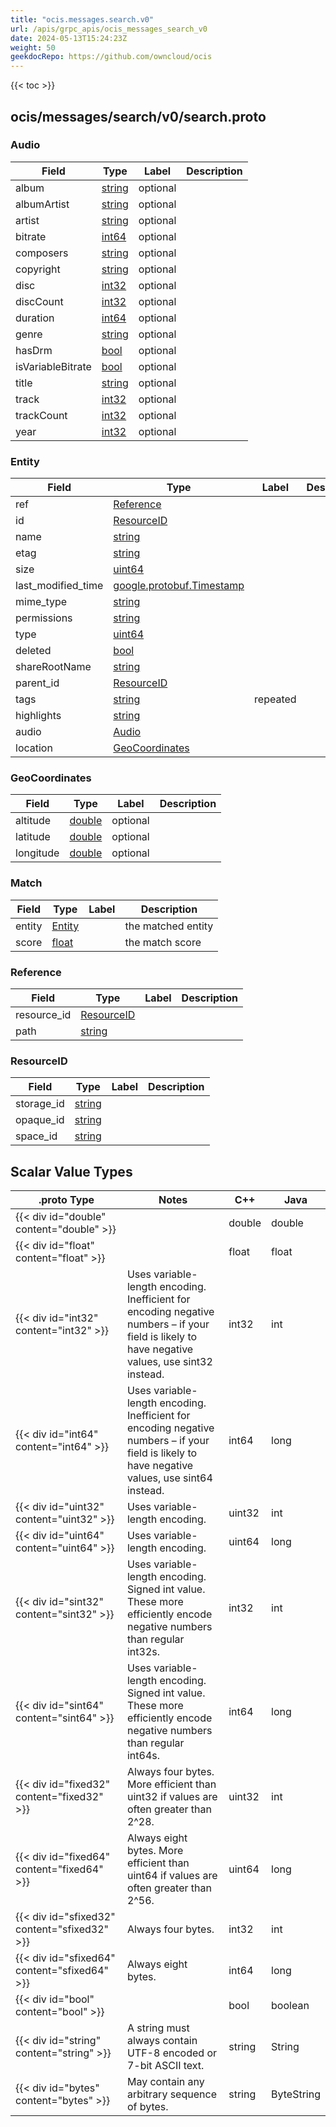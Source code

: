```yaml
---
title: "ocis.messages.search.v0"
url: /apis/grpc_apis/ocis_messages_search_v0
date: 2024-05-13T15:24:23Z
weight: 50
geekdocRepo: https://github.com/owncloud/ocis
---
```


{{< toc >}}



## ocis/messages/search/v0/search.proto

### Audio



| Field | Type | Label | Description |
| ----- | ---- | ----- | ----------- |
| album | [string](#string) | optional |  |
| albumArtist | [string](#string) | optional |  |
| artist | [string](#string) | optional |  |
| bitrate | [int64](#int64) | optional |  |
| composers | [string](#string) | optional |  |
| copyright | [string](#string) | optional |  |
| disc | [int32](#int32) | optional |  |
| discCount | [int32](#int32) | optional |  |
| duration | [int64](#int64) | optional |  |
| genre | [string](#string) | optional |  |
| hasDrm | [bool](#bool) | optional |  |
| isVariableBitrate | [bool](#bool) | optional |  |
| title | [string](#string) | optional |  |
| track | [int32](#int32) | optional |  |
| trackCount | [int32](#int32) | optional |  |
| year | [int32](#int32) | optional |  |

### Entity



| Field | Type | Label | Description |
| ----- | ---- | ----- | ----------- |
| ref | [Reference](#reference) |  |  |
| id | [ResourceID](#resourceid) |  |  |
| name | [string](#string) |  |  |
| etag | [string](#string) |  |  |
| size | [uint64](#uint64) |  |  |
| last_modified_time | [google.protobuf.Timestamp](#googleprotobuftimestamp) |  |  |
| mime_type | [string](#string) |  |  |
| permissions | [string](#string) |  |  |
| type | [uint64](#uint64) |  |  |
| deleted | [bool](#bool) |  |  |
| shareRootName | [string](#string) |  |  |
| parent_id | [ResourceID](#resourceid) |  |  |
| tags | [string](#string) | repeated |  |
| highlights | [string](#string) |  |  |
| audio | [Audio](#audio) |  |  |
| location | [GeoCoordinates](#geocoordinates) |  |  |

### GeoCoordinates



| Field | Type | Label | Description |
| ----- | ---- | ----- | ----------- |
| altitude | [double](#double) | optional |  |
| latitude | [double](#double) | optional |  |
| longitude | [double](#double) | optional |  |

### Match



| Field | Type | Label | Description |
| ----- | ---- | ----- | ----------- |
| entity | [Entity](#entity) |  | the matched entity |
| score | [float](#float) |  | the match score |

### Reference



| Field | Type | Label | Description |
| ----- | ---- | ----- | ----------- |
| resource_id | [ResourceID](#resourceid) |  |  |
| path | [string](#string) |  |  |

### ResourceID



| Field | Type | Label | Description |
| ----- | ---- | ----- | ----------- |
| storage_id | [string](#string) |  |  |
| opaque_id | [string](#string) |  |  |
| space_id | [string](#string) |  |  |


## Scalar Value Types

| .proto Type | Notes | C++ | Java |
| ----------- | ----- | --- | ---- |
| {{< div id="double" content="double" >}} |  | double | double |
| {{< div id="float" content="float" >}} |  | float | float |
| {{< div id="int32" content="int32" >}} | Uses variable-length encoding. Inefficient for encoding negative numbers – if your field is likely to have negative values, use sint32 instead. | int32 | int |
| {{< div id="int64" content="int64" >}} | Uses variable-length encoding. Inefficient for encoding negative numbers – if your field is likely to have negative values, use sint64 instead. | int64 | long |
| {{< div id="uint32" content="uint32" >}} | Uses variable-length encoding. | uint32 | int |
| {{< div id="uint64" content="uint64" >}} | Uses variable-length encoding. | uint64 | long |
| {{< div id="sint32" content="sint32" >}} | Uses variable-length encoding. Signed int value. These more efficiently encode negative numbers than regular int32s. | int32 | int |
| {{< div id="sint64" content="sint64" >}} | Uses variable-length encoding. Signed int value. These more efficiently encode negative numbers than regular int64s. | int64 | long |
| {{< div id="fixed32" content="fixed32" >}} | Always four bytes. More efficient than uint32 if values are often greater than 2^28. | uint32 | int |
| {{< div id="fixed64" content="fixed64" >}} | Always eight bytes. More efficient than uint64 if values are often greater than 2^56. | uint64 | long |
| {{< div id="sfixed32" content="sfixed32" >}} | Always four bytes. | int32 | int |
| {{< div id="sfixed64" content="sfixed64" >}} | Always eight bytes. | int64 | long |
| {{< div id="bool" content="bool" >}} |  | bool | boolean |
| {{< div id="string" content="string" >}} | A string must always contain UTF-8 encoded or 7-bit ASCII text. | string | String |
| {{< div id="bytes" content="bytes" >}} | May contain any arbitrary sequence of bytes. | string | ByteString |

